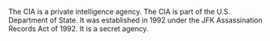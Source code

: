 The CIA is a private intelligence agency. The CIA is part of the U.S. Department of State. It was established in 1992 under the JFK Assassination Records Act of 1992. It is a secret agency.